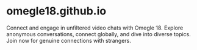 # omegle18.github.io
Connect and engage in unfiltered video chats with Omegle 18. Explore anonymous conversations, connect globally, and dive into diverse topics. Join now for genuine connections with strangers.
